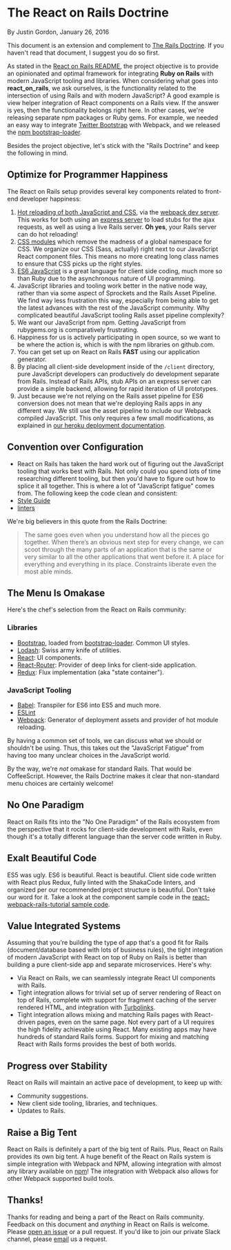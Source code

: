 # The React on Rails Doctrine

By Justin Gordon, January 26, 2016

This document is an extension and complement to [The Rails Doctrine](http://rubyonrails.org/doctrine/). If you haven't read that document, I suggest you do so first.

As stated in the [React on Rails README](https://www.shakacode.com/react-on-rails/docs/), the project objective is to provide an opinionated and optimal framework for integrating **Ruby on Rails** with modern JavaScript tooling and libraries. When considering what goes into **react_on_rails**, we ask ourselves, is the functionality related to the intersection of using Rails and with modern JavaScript? A good example is view helper integration of React components on a Rails view. If the answer is yes, then the functionality belongs right here. In other cases, we're releasing separate npm packages or Ruby gems. For example, we needed an easy way to integrate [Twitter Bootstrap](http://getbootstrap.com/) with Webpack, and we released the [npm bootstrap-loader](https://github.com/shakacode/bootstrap-loader/).

Besides the project objective, let's stick with the "Rails Doctrine" and keep the following in mind.

## Optimize for Programmer Happiness

The React on Rails setup provides several key components related to front-end developer happiness:

1. [Hot reloading of both JavaScript and CSS](https://gaearon.github.io/react-hot-loader/), via the [webpack dev server](https://webpack.github.io/docs/webpack-dev-server.html). This works for both using an [express server](http://expressjs.com/) to load stubs for the ajax requests, as well as using a live Rails server. **Oh yes**, your Rails server can do hot reloading!
2. [CSS modules](https://github.com/css-modules/webpack-demo) which remove the madness of a global namespace for CSS. We organize our CSS (Sass, actually) right next to our JavaScript React component files. This means no more creating long class names to ensure that CSS picks up the right styles.
3. [ES6 JavaScript](http://es6-features.org/#Constants) is a great language for client side coding, much more so than Ruby due to the asynchronous nature of UI programming.
4. JavaScript libraries and tooling work better in the native node way, rather than via some aspect of Sprockets and the Rails Asset Pipeline. We find way less frustration this way, especially from being able to get the latest advances with the rest of the JavaScript community. Why complicated beautiful JavaScript tooling Rails asset pipeline complexity?
5. We want our JavaScript from npm. Getting JavaScript from rubygems.org is comparatively frustrating.
6. Happiness for us is actively participating in open source, so we want to be where the action is, which is with the npm libraries on github.com.
7. You can get set up on React on Rails **FAST** using our application generator.
8. By placing all client-side development inside of the `/client` directory, pure JavaScript developers can productively do development separate from Rails. Instead of Rails APIs, stub APIs on an express server can provide a simple backend, allowing for rapid iteration of UI prototypes.
9. Just because we're not relying on the Rails asset pipeline for ES6 conversion does not mean that we're deploying Rails apps in any different way. We still use the asset pipeline to include our Webpack compiled JavaScript. This only requires a few small modifications, as explained in [our heroku deployment documentation](https://www.shakacode.com/react-on-rails/docs/deployment/heroku-deployment/).

## Convention over Configuration

- React on Rails has taken the hard work out of figuring out the JavaScript tooling that works best with Rails. Not only could you spend lots of time researching different tooling, but then you'd have to figure out how to splice it all together. This is where a lot of "JavaScript fatigue" comes from. The following keep the code clean and consistent:
- [Style Guide](https://www.shakacode.com/react-on-rails/docs/misc/style/)
- [linters](https://www.shakacode.com/react-on-rails/docs/contributor-info/linters/)

We're big believers in this quote from the Rails Doctrine:

> The same goes even when you understand how all the pieces go together. When there’s an obvious next step for every change, we can scoot through the many parts of an application that is the same or very similar to all the other applications that went before it. A place for everything and everything in its place. Constraints liberate even the most able minds.

## The Menu Is Omakase

Here's the chef's selection from the React on Rails community:

### Libraries

- [Bootstrap](http://getbootstrap.com/), loaded from [bootstrap-loader](https://github.com/shakacode/bootstrap-loader/). Common UI styles.
- [Lodash](https://lodash.com/): Swiss army knife of utilities.
- [React](https://facebook.github.io/react/): UI components.
- [React-Router](https://github.com/reactjs/react-router): Provider of deep links for client-side application.
- [Redux](https://github.com/reactjs/redux): Flux implementation (aka "state container").

### JavaScript Tooling

- [Babel](https://babeljs.io/): Transpiler for ES6 into ES5 and much more.
- [ESLint](http://eslint.org/)
- [Webpack](http://webpack.github.io/): Generator of deployment assets and provider of hot module reloading.

By having a common set of tools, we can discuss what we should or shouldn't be using. Thus, this takes out the "JavaScript Fatigue" from having too many unclear choices in the JavaScript world.

By the way, we're _not_ omakase for standard Rails. That would be CoffeeScript. However, the Rails Doctrine makes it clear that non-standard menu choices are certainly welcome!

## No One Paradigm

React on Rails fits into the "No One Paradigm" of the Rails ecosystem from the perspective that it rocks for client-side development with Rails, even though it's a totally different language than the server code written in Ruby.

## Exalt Beautiful Code

ES5 was ugly. ES6 is beautiful. React is beautiful. Client side code written with React plus Redux, fully linted with the ShakaCode linters, and organized per our recommended project structure is beautiful. Don't take our word for it. Take a look at the component sample code in the [react-webpack-rails-tutorial sample code](https://github.com/shakacode/react-webpack-rails-tutorial/tree/master/client/app/bundles/comments).

## Value Integrated Systems

Assuming that you're building the type of app that's a good fit for Rails (document/database based with lots of business rules), the tight integration of modern JavaScript with React on top of Ruby on Rails is better than building a pure client-side app and separate microservices. Here's why:

- Via React on Rails, we can seamlessly integrate React UI components with Rails.
- Tight integration allows for trivial set up of server rendering of React on top of Rails, complete with support for fragment caching of the server rendered HTML, and integration with [Turbolinks](https://github.com/turbolinks/turbolinks).
- Tight integration allows mixing and matching Rails pages with React-driven pages, even on the same page. Not every part of a UI requires the high fidelity achievable using React. Many existing apps may have hundreds of standard Rails forms. Support for mixing and matching React with Rails forms provides the best of both worlds.

## Progress over Stability

React on Rails will maintain an active pace of development, to keep up with:

- Community suggestions.
- New client side tooling, libraries, and techniques.
- Updates to Rails.

## Raise a Big Tent

React on Rails is definitely a part of the big tent of Rails. Plus, React on Rails provides its own big tent. A huge benefit of the React on Rails system is simple integration with Webpack and NPM, allowing integration with almost any library available on [npm](https://www.npmjs.org/)! The integration with Webpack also allows for other Webpack supported build tools.

## Thanks!

Thanks for reading and being a part of the React on Rails community. Feedback on this document and _anything_ in React on Rails is welcome. Please [open an issue](https://github.com/shakacode/react_on_rails/issues/new) or a pull request. If you'd like to join our private Slack channel, please [email](mailto:contact@shakacode.com) us a request.

